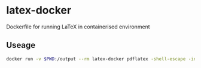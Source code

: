 # latex-docker
Dockerfile for running LaTeX in containerised environment

## Useage

```bash
docker run -v $PWD:/output --rm latex-docker pdflatex -shell-escape -interaction nonstopmode myfile.tex
```
